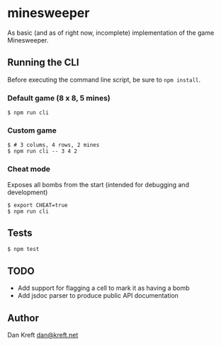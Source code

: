 minesweeper
===

As basic (and as of right now, incomplete) implementation of the game Minesweeper.

## Running the CLI

Before executing the command line script, be sure to `npm install`.

### Default game (8 x 8, 5 mines)

```
$ npm run cli
```

### Custom game

```
$ # 3 colums, 4 rows, 2 mines
$ npm run cli -- 3 4 2
```

### Cheat mode

Exposes all bombs from the start (intended for debugging and
development)

```
$ export CHEAT=true
$ npm run cli
```

## Tests

```
$ npm test
```

## TODO

* Add support for flagging a cell to mark it as having a bomb
* Add jsdoc parser to produce public API documentation

## Author

Dan Kreft <dan@kreft.net>
